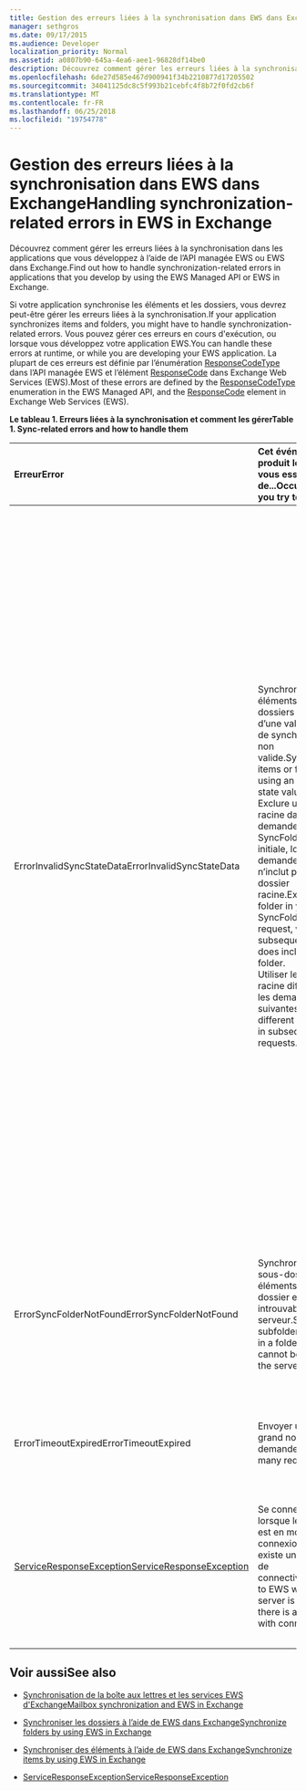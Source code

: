 ```yaml
---
title: Gestion des erreurs liées à la synchronisation dans EWS dans Exchange
manager: sethgros
ms.date: 09/17/2015
ms.audience: Developer
localization_priority: Normal
ms.assetid: a0807b90-645a-4ea6-aee1-96828df14be0
description: Découvrez comment gérer les erreurs liées à la synchronisation dans les applications que vous développez à l’aide de l’API managée EWS ou EWS dans Exchange.
ms.openlocfilehash: 6de27d585e467d900941f34b2210877d17205502
ms.sourcegitcommit: 34041125dc8c5f993b21cebfc4f8b72f0fd2cb6f
ms.translationtype: MT
ms.contentlocale: fr-FR
ms.lasthandoff: 06/25/2018
ms.locfileid: "19754778"
---
```

# <a name="handling-synchronization-related-errors-in-ews-in-exchange"></a><span data-ttu-id="aaac0-103">Gestion des erreurs liées à la synchronisation dans EWS dans Exchange</span><span class="sxs-lookup"><span data-stu-id="aaac0-103">Handling synchronization-related errors in EWS in Exchange</span></span>

<span data-ttu-id="aaac0-104">Découvrez comment gérer les erreurs liées à la synchronisation dans les applications que vous développez à l’aide de l’API managée EWS ou EWS dans Exchange.</span><span class="sxs-lookup"><span data-stu-id="aaac0-104">Find out how to handle synchronization-related errors in applications that you develop by using the EWS Managed API or EWS in Exchange.</span></span>
  
<span data-ttu-id="aaac0-105">Si votre application synchronise les éléments et les dossiers, vous devrez peut-être gérer les erreurs liées à la synchronisation.</span><span class="sxs-lookup"><span data-stu-id="aaac0-105">If your application synchronizes items and folders, you might have to handle synchronization-related errors.</span></span> <span data-ttu-id="aaac0-106">Vous pouvez gérer ces erreurs en cours d'exécution, ou lorsque vous développez votre application EWS.</span><span class="sxs-lookup"><span data-stu-id="aaac0-106">You can handle these errors at runtime, or while you are developing your EWS application.</span></span> <span data-ttu-id="aaac0-107">La plupart de ces erreurs est définie par l’énumération [ResponseCodeType](http://msdn.microsoft.com/fr-fr/library/exchangewebservices.responsecodetype%28v=exchg.80%29.aspx) dans l’API managée EWS et l’élément [ResponseCode](http://msdn.microsoft.com/fr-fr/library/aa580757%28v=exchg.150%29.aspx) dans Exchange Web Services (EWS).</span><span class="sxs-lookup"><span data-stu-id="aaac0-107">Most of these errors are defined by the [ResponseCodeType](http://msdn.microsoft.com/fr-fr/library/exchangewebservices.responsecodetype%28v=exchg.80%29.aspx) enumeration in the EWS Managed API, and the [ResponseCode](http://msdn.microsoft.com/fr-fr/library/aa580757%28v=exchg.150%29.aspx) element in Exchange Web Services (EWS).</span></span> 
  
<span data-ttu-id="aaac0-108">**Le tableau 1. Erreurs liées à la synchronisation et comment les gérer**</span><span class="sxs-lookup"><span data-stu-id="aaac0-108">**Table 1. Sync-related errors and how to handle them**</span></span>

|<span data-ttu-id="aaac0-109">**Erreur**</span><span class="sxs-lookup"><span data-stu-id="aaac0-109">**Error**</span></span>|<span data-ttu-id="aaac0-110">**Cet événement se produit lorsque vous essayez de...**</span><span class="sxs-lookup"><span data-stu-id="aaac0-110">**Occurs when you try to…**</span></span>|<span data-ttu-id="aaac0-111">**Traiter par...**</span><span class="sxs-lookup"><span data-stu-id="aaac0-111">**Handle it by…**</span></span>|
|:-----|:-----|:-----|
|<span data-ttu-id="aaac0-112">ErrorInvalidSyncStateData</span><span class="sxs-lookup"><span data-stu-id="aaac0-112">ErrorInvalidSyncStateData</span></span>  <br/> | <span data-ttu-id="aaac0-113">Synchroniser des éléments ou des dossiers à l’aide d’une valeur d’état de synchronisation non valide.</span><span class="sxs-lookup"><span data-stu-id="aaac0-113">Synchronize items or folders by using an invalid sync state value.</span></span>  <br/>  <span data-ttu-id="aaac0-114">Exclure un dossier racine dans votre demande SyncFolderHierarchy initiale, lorsque votre demande ultérieure n’inclut pas un dossier racine.</span><span class="sxs-lookup"><span data-stu-id="aaac0-114">Exclude a root folder in your initial SyncFolderHierarchy request, when your subsequent request does include a root folder.</span></span>  <br/>  <span data-ttu-id="aaac0-115">Utiliser les dossiers racine différent dans les demandes suivantes.</span><span class="sxs-lookup"><span data-stu-id="aaac0-115">Use different root folders in subsequent requests.</span></span>  <br/> | <span data-ttu-id="aaac0-116">S’assurer que la valeur d’état de synchronisation à que vous envoyez correspond la valeur d’état de synchronisation renvoyés au cours d’une synchronisation précédente.</span><span class="sxs-lookup"><span data-stu-id="aaac0-116">Ensuring that the sync state value you are sending matches the sync state value returned during a previous synchronization.</span></span>  <br/>  <span data-ttu-id="aaac0-117">En vous assurant que vous n’envoyez pas l’état de synchronisation de la hiérarchie de dossiers lorsque vous essayez de synchroniser les éléments et vice versa.</span><span class="sxs-lookup"><span data-stu-id="aaac0-117">Ensuring that you are not sending the sync state for the folder hierarchy when you attempt to sync items, and vice versa.</span></span>  <br/>  <span data-ttu-id="aaac0-118">En vous assurant que vous envoyez l’état de synchronisation pour le dossier racine correct.</span><span class="sxs-lookup"><span data-stu-id="aaac0-118">Ensuring that you are sending the sync state for the correct root folder.</span></span>  <br/>  <span data-ttu-id="aaac0-119">S’assurer que le même dossier racine est spécifié dans chaque demande.</span><span class="sxs-lookup"><span data-stu-id="aaac0-119">Ensuring that the same root folder is specified in each request.</span></span>  <br/>  <span data-ttu-id="aaac0-120">S’assurer que la demande précédente n’avez pas spécifié un dossier racine de la valeur null, tandis que la demande en cours comporte un dossier racine de la racine.</span><span class="sxs-lookup"><span data-stu-id="aaac0-120">Ensuring that the previous request did not specify a root folder of null, while the current request includes a root folder of root.</span></span> <span data-ttu-id="aaac0-121">NULL et racine ne sont pas traitées de la même.</span><span class="sxs-lookup"><span data-stu-id="aaac0-121">Null and root are not treated the same.</span></span>  <br/> |
|<span data-ttu-id="aaac0-122">ErrorSyncFolderNotFound</span><span class="sxs-lookup"><span data-stu-id="aaac0-122">ErrorSyncFolderNotFound</span></span>  <br/> |<span data-ttu-id="aaac0-123">Synchroniser les sous-dossiers ou les éléments d’un dossier est introuvable sur le serveur.</span><span class="sxs-lookup"><span data-stu-id="aaac0-123">Synchronize subfolders or items in a folder that cannot be found on the server.</span></span>  <br/> |<span data-ttu-id="aaac0-124">L’ID spécifié dans la demande en vous assurant que le dossier correspond à un ID de dossier renvoyé à partir du serveur dans une réponse de synchronisation précédente.</span><span class="sxs-lookup"><span data-stu-id="aaac0-124">Ensuring that the folder ID specified in the request matches a folder ID returned from the server in a previous sync response.</span></span>  <br/> |
|<span data-ttu-id="aaac0-125">ErrorTimeoutExpired</span><span class="sxs-lookup"><span data-stu-id="aaac0-125">ErrorTimeoutExpired</span></span>  <br/> |<span data-ttu-id="aaac0-126">Envoyer un trop grand nombre de demandes.</span><span class="sxs-lookup"><span data-stu-id="aaac0-126">Send too many requests.</span></span>  <br/> |<span data-ttu-id="aaac0-127">Limiter vos lots à 10 éléments par lot pour éviter les [limitées](ews-throttling-in-exchange.md).</span><span class="sxs-lookup"><span data-stu-id="aaac0-127">Limiting your batches to 10 items per batch to avoid getting [throttled](ews-throttling-in-exchange.md).</span></span>  <br/> |
|[<span data-ttu-id="aaac0-128">ServiceResponseException</span><span class="sxs-lookup"><span data-stu-id="aaac0-128">ServiceResponseException</span></span>](http://msdn.microsoft.com/fr-fr/library/microsoft.exchange.webservices.data.serviceresponseexception%28v=exchg.80%29.aspx) <br/> |<span data-ttu-id="aaac0-129">Se connecter à EWS lorsque le serveur est en mode hors connexion ou il existe un problème de connectivité.</span><span class="sxs-lookup"><span data-stu-id="aaac0-129">Connect to EWS when the server is offline or there is a problem with connectivity.</span></span>  <br/> |<span data-ttu-id="aaac0-130">Vérification de la connectivité avec le serveur et réessayez votre demande ultérieurement.</span><span class="sxs-lookup"><span data-stu-id="aaac0-130">Checking connectivity with the server and retrying your request later.</span></span> <span data-ttu-id="aaac0-131">Il s’agit probablement d’une erreur de service temporaires ou réseau.</span><span class="sxs-lookup"><span data-stu-id="aaac0-131">This is likely a transient service error or network error.</span></span>  <br/> |
   
## <a name="see-also"></a><span data-ttu-id="aaac0-132">Voir aussi</span><span class="sxs-lookup"><span data-stu-id="aaac0-132">See also</span></span>


- [<span data-ttu-id="aaac0-133">Synchronisation de la boîte aux lettres et les services EWS d'Exchange</span><span class="sxs-lookup"><span data-stu-id="aaac0-133">Mailbox synchronization and EWS in Exchange</span></span>](mailbox-synchronization-and-ews-in-exchange.md)
    
- [<span data-ttu-id="aaac0-134">Synchroniser les dossiers à l’aide de EWS dans Exchange</span><span class="sxs-lookup"><span data-stu-id="aaac0-134">Synchronize folders by using EWS in Exchange</span></span>](how-to-synchronize-folders-by-using-ews-in-exchange.md)
    
- [<span data-ttu-id="aaac0-135">Synchroniser des éléments à l’aide de EWS dans Exchange</span><span class="sxs-lookup"><span data-stu-id="aaac0-135">Synchronize items by using EWS in Exchange</span></span>](how-to-synchronize-items-by-using-ews-in-exchange.md)
    
- [<span data-ttu-id="aaac0-136">ServiceResponseException</span><span class="sxs-lookup"><span data-stu-id="aaac0-136">ServiceResponseException</span></span>](http://msdn.microsoft.com/fr-fr/library/microsoft.exchange.webservices.data.serviceresponseexception%28v=exchg.80%29.aspx)
    

